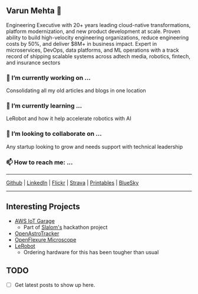## Varun Mehta 👋

Engineering Executive with 20+ years leading cloud-native transformations, platform modernization, and new product
development at scale. Proven ability to build high-velocity engineering organizations, reduce engineering costs by 50%,
and deliver $8M+ in business impact. Expert in microservices, DevOps, data platforms, and ML operations with a track
record of shipping scalable systems across adtech media, robotics, fintech, and insurance sectors

### 🔭 I’m currently working on ... 

Consolidating all my old articles and blogs in one location

### 🌱 I’m currently learning ...
LeRobot and how it help accelerate robotics with AI 

###  👯 I’m looking to collaborate on ...
Any startup looking to grow and needs support with technical leadership

### 📫 How to reach me: ...
---
  <a href='https://github.com/varunmehta/' target='_blank' alt="GitHub"> Github</a>
 | 
  <a href='https://www.linkedin.com/in/varunrmehta' target='_blank' alt="LinkedIn">LinkedIn</a>
 | 
  <a href='https://www.flickr.com/photos/varunmehta/' target='_blank' alt="Flickr">Flickr</a>
 | 
  <a href='https://www.strava.com/athletes/1766863' target='_blank' alt="Strava">Strava</a>
 |
  <a href='https://www.printables.com/@emortal_2112934' target='_blank' alt="Printables">Printables</a>
 | 
  <a href='https://bsky.app/profile/varunmehta.bsky.social' target='_blank' alt="BlueSky">BlueSky</a>

---


## Interesting Projects
 * [AWS IoT Garage](https://github.com/varunmehta/aws-iot-garage-controller)
    * Part of [Slalom's](https://slalom.com) hackathon project
 * [OpenAstroTracker](https://openastrotech.com/)
 * [OpenFlexure Microscope](https://openflexure.org/projects/microscope/) 
 * [LeRobot](https://github.com/huggingface/lerobot)
    * Ordering hardware for this has been tougher than usual

## TODO
 * [ ] Get latest posts to show up here.

<!--
Here are some ideas to get you started:

- 🔭 I’m currently working on ...
- 🌱 I’m currently learning ...
- 👯 I’m looking to collaborate on ...
- 🤔 I’m looking for help with ...
- 💬 Ask me about ...
- 📫 How to reach me: ...
- 😄 Pronouns: ...
- ⚡ Fun fact: ...
-->
